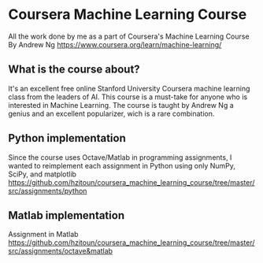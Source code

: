 # Coursera Machine Learning Course
All the work done by me as a part of Coursera's Machine Learning Course By Andrew Ng https://www.coursera.org/learn/machine-learning/ 
## What is the course about?
It's an excellent free online Stanford University Coursera machine learning class from the leaders of AI. 
This course is a must-take for anyone who is interested in Machine Learning. The course is taught by Andrew Ng a genius and an excellent popularizer, wich is a rare combination. 

## Python implementation
Since the course uses Octave/Matlab in programming assignments, I wanted to reimplement each assignment in Python using only NumPy, SciPy, and matplotlib
https://github.com/hzitoun/coursera_machine_learning_course/tree/master/src/assignments/python

## Matlab implementation

Assignment in Matlab
https://github.com/hzitoun/coursera_machine_learning_course/tree/master/src/assignments/octave&matlab
